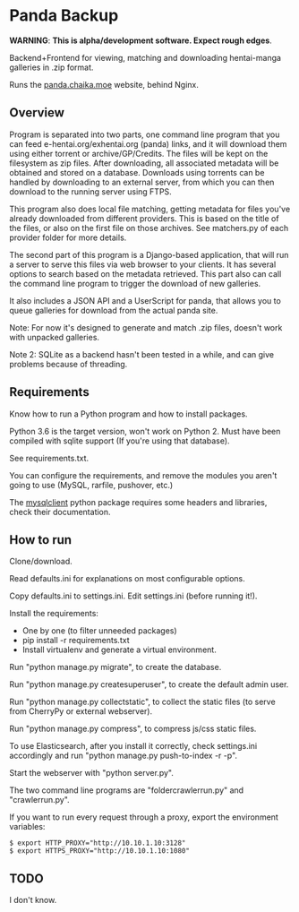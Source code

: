 # Panda Backup
__WARNING__: **This is alpha/development software. Expect rough edges**.

Backend+Frontend for viewing, matching and downloading hentai-manga galleries in .zip format.

Runs the [panda.chaika.moe](https://panda.chaika.moe) website, behind Nginx.

Overview
---------------------
Program is separated into two parts, one command line program that you can feed e-hentai.org/exhentai.org (panda) links, and it will download them using either torrent or archive/GP/Credits. The files will be kept on the filesystem as zip files. After downloading, all associated metadata will be obtained and stored on a database. Downloads using torrents can be handled by downloading to an external server, from which you can then download to the running server using FTPS.

This program also does local file matching, getting metadata for files you've already downloaded from different providers. This is based on the title of the files, or also on the first file on those archives. See matchers.py of each provider folder for more details.

The second part of this program is a Django-based application, that will run a server to serve this files via web browser to your clients. It has several options to search based on the metadata retrieved. This part also can call the command line program to trigger the download of new galleries.

It also includes a JSON API and a UserScript for panda, that allows you to queue galleries for download from the actual panda site.

Note: For now it's designed to generate and match .zip files, doesn't work with unpacked galleries.

Note 2: SQLite as a backend hasn't been tested in a while, and can give problems because of threading.

Requirements
---------------------

Know how to run a Python program and how to install packages.

Python 3.6 is the target version, won't work on Python 2. Must have been compiled with sqlite support (If you're using that database).

See requirements.txt.

You can configure the requirements, and remove the modules you aren't going to use (MySQL, rarfile, pushover, etc.)

The [mysqlclient](https://github.com/PyMySQL/mysqlclient-python) python package requires some headers and libraries, check their documentation.

How to run
---------------------

Clone/download.

Read defaults.ini for explanations on most configurable options.

Copy defaults.ini to settings.ini. Edit settings.ini (before running it!).

Install the requirements:

- One by one (to filter unneeded packages)
- pip install -r requirements.txt
- Install virtualenv and generate a virtual environment.

Run "python manage.py migrate", to create the database.

Run "python manage.py createsuperuser", to create the default admin user.

Run "python manage.py collectstatic", to collect the static files (to serve from CherryPy or external webserver).

Run "python manage.py compress", to compress js/css static files.

To use Elasticsearch, after you install it correctly, check settings.ini accordingly and run "python manage.py push-to-index -r -p".

Start the webserver with "python server.py".

The two command line programs are "foldercrawlerrun.py" and "crawlerrun.py".

If you want to run every request through a proxy, export the environment variables:
~~~~
$ export HTTP_PROXY="http://10.10.1.10:3128"
$ export HTTPS_PROXY="http://10.10.1.10:1080"
~~~~

TODO
---------------------

I don't know.
